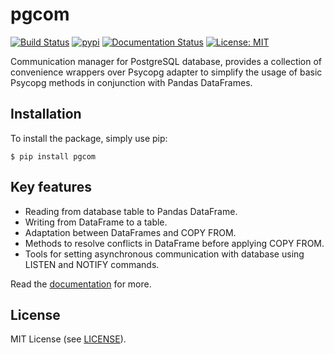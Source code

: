# pgcom

[![Build Status](https://travis-ci.org/viktorsapozhok/pgcom.svg?branch=master)](https://travis-ci.org/viktorsapozhok/pgcom)
[![pypi](https://img.shields.io/pypi/v/pgcom.svg)](https://pypi.python.org/pypi/pgcom)
[![Documentation Status](https://readthedocs.org/projects/pgcom/badge/?version=latest)](https://pgcom.readthedocs.io/en/latest/?badge=latest)
[![License: MIT](https://img.shields.io/badge/License-MIT-blue.svg)](https://opensource.org/licenses/MIT)

Communication manager for PostgreSQL database, provides a collection of convenience
wrappers over Psycopg adapter to simplify the usage of basic Psycopg methods in conjunction
with Pandas DataFrames.

## Installation

To install the package, simply use pip:

```
$ pip install pgcom
```

## Key features

* Reading from database table to Pandas DataFrame. 
* Writing from DataFrame to a table.
* Adaptation between DataFrames and COPY FROM.
* Methods to resolve conflicts in DataFrame before applying COPY FROM.
* Tools for setting asynchronous communication with database using LISTEN and NOTIFY commands.

Read the [documentation](https://pgcom.readthedocs.io/en/latest/) for more.

## License

MIT License (see [LICENSE](LICENSE)).
